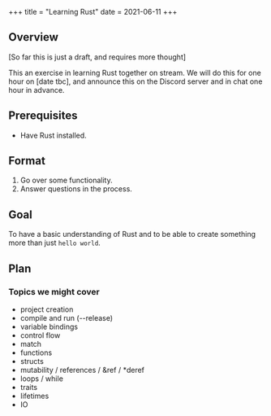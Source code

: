 +++
title = "Learning Rust"
date = 2021-06-11
+++

## Overview

[So far this is just a draft, and requires more thought]
 
This an exercise in learning Rust together on stream.
We will do this for one hour on [date tbc], and announce this on the Discord
server and in chat one hour in advance.

## Prerequisites 

* Have Rust installed.

## Format

1. Go over some functionality.
2. Answer questions in the process.

## Goal

To have a basic understanding of Rust and to be able to
create something more than just `hello world`.

## Plan


### Topics we might cover

* project creation
* compile and run (--release)
* variable bindings
* control flow
* match
* functions
* structs
* mutability / references / &ref / *deref
* loops / while
* traits
* lifetimes
* IO


